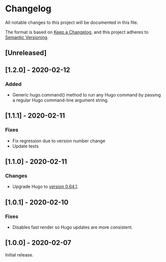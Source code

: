 # Changelog

All notable changes to this project will be documented in this file.

The format is based on [Keep a Changelog](https://keepachangelog.com/en/1.0.0/),
and this project adheres to [Semantic Versioning](https://semver.org/spec/v2.0.0.html).

## [Unreleased]

## [1.2.0] - 2020-02-12

### Added

  - Generic hugo.command() method to run any Hugo command by passing a regular Hugo command-line argument string.

## [1.1.1] - 2020-02-11

### Fixes

  - Fix regression due to version number change
  - Update tests

## [1.1.0] - 2020-02-11

### Changes

  - Upgrade Hugo to [version 0.64.1](https://github.com/gohugoio/hugo/releases/tag/v0.64.1).

## [1.0.1] - 2020-02-10

### Fixes

  - Disables fast render so Hugo updates are more consistent.

## [1.0.0] - 2020-02-07

Initial release.
